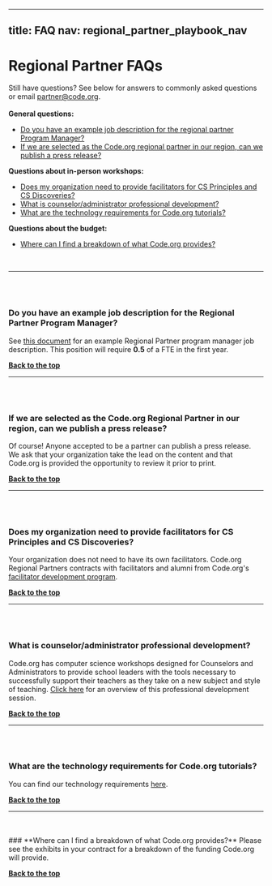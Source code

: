 <meta name="robots" content="noindex">

---
title: FAQ
nav: regional_partner_playbook_nav
---

<a id="top"></a>

# Regional Partner FAQs


Still have questions? See below for answers to commonly asked questions or email [partner@code.org](partner@code.org). 
<br/><br/>
**General questions:**<br/>

- [Do you have an example job description for the regional partner Program Manager?](#pm)
- [If we are selected as the Code.org regional partner in our region, can we publish a press release?](#press)


**Questions about in-person workshops:**<br/>

- [Does my organization need to provide facilitators for CS Principles and CS Discoveries?](#facilitators)
- [What is counselor/administrator professional development?](#ca)
- [What are the technology requirements for Code.org tutorials?](#it)

**Questions about the budget:**<br/>

- [Where can I find a breakdown of what Code.org provides?](#pay)	

<br/>

________________
<a id="pm"></a>
<br/>
<br/>

### **Do you have an example job description for the Regional Partner Program Manager?**

See <a href="https://docs.google.com/document/d/1vQ2wN6TnE7gllni-hW1zNzQ_WiKPDUGb2ycSi4_-rVg/edit" target=_blank>this document</a> for an example Regional Partner program manager job description. This position will require **0.5** of a FTE in the first year.


[**Back to the top**](#top)
<br/>
________________
<a id="press"></a>
<br/>
<br/>

### **If we are selected as the Code.org Regional Partner in our region, can we publish a press release?**

Of course! Anyone accepted to be a partner can publish a press release. We ask that your organization take the lead on the content and that Code.org is provided the opportunity to review it prior to print.

[**Back to the top**](#top)
<br/>
________________
<a id="facilitators"></a>
<br/>
<br/>
### **Does my organization need to provide facilitators for CS Principles and CS Discoveries?**

Your organization does not need to have its own facilitators. Code.org Regional Partners contracts with facilitators and alumni from Code.org's [facilitator development program](https://code.org/facilitator). 
<br/>


[**Back to the top**](#top)
<br/>

______________________________
<a id="ca"></a>
<br/>
<br/>
### **What is counselor/administrator professional development?**

Code.org has computer science workshops designed for Counselors and Administrators to provide school leaders with the tools necessary to successfully support their teachers as they take on a new subject and style of teaching. <a href="https://docs.google.com/document/d/1cRCVJSqDT3VLA5u17osE914WYTtIijxyKx5Z_uSYe3Y/edit?usp=sharing" target=_blank>Click here</a> for an overview of this professional development session.

[**Back to the top**](#top)
<br/>
______________________________
<a id="it"></a>
<br/>
<br/>
### **What are the technology requirements for Code.org tutorials?**
You can find our technology requirements [here](https://code.org/educate/it).

[**Back to the top**](#top)
<br/>
___________________________________________
<br/>
<br/>
<a id="pay"></a>
### **Where can I find a breakdown of what Code.org provides?**
Please see the exhibits in your contract for a breakdown of the funding Code.org will provide.

[**Back to the top**](#top)
